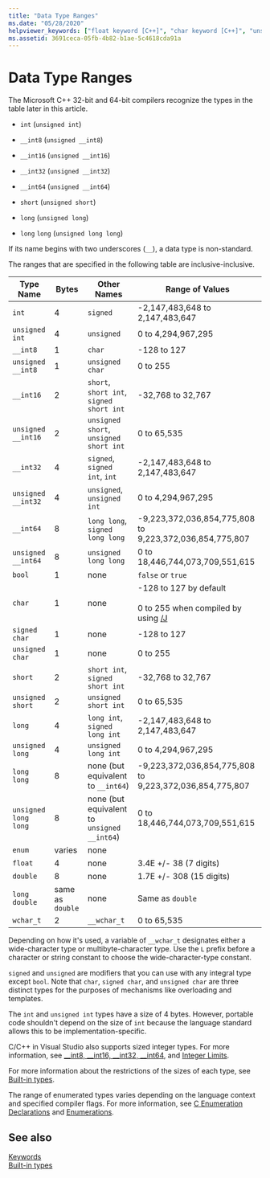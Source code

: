 ```yaml
---
title: "Data Type Ranges"
ms.date: "05/28/2020"
helpviewer_keywords: ["float keyword [C++]", "char keyword [C++]", "unsigned long", "__wchar_t keyword [C++]", "unsigned short int [C++]", "enum keyword [C++]", "unsigned char keyword [C++]", "integer data type [C++], data type ranges", "int data type", "data types [C++], ranges", "unsigned int [C++]", "short data type", "short int data", "signed types [C++], data type ranges", "long long keyword [C++]", "long double keyword [C++]", "double data type [C++], data type ranges", "signed short int [C++]", "unsigned short", "sized integer types", "signed int [C++]", "signed long int [C++]", "signed char keyword [C++]", "wchar_t keyword [C++]", "long keyword [C++]", "ranges [C++]", "unsigned types [C++], data type ranges", "floating-point numbers [C++]", "data type ranges", "ranges [C++], data types", "long int keyword [C++]", "unsigned long int [C++]"]
ms.assetid: 3691ceca-05fb-4b82-b1ae-5c4618cda91a
---
```

# Data Type Ranges

The Microsoft C++ 32-bit and 64-bit compilers recognize the types in the table later in this article.

- `int` (`unsigned int`)

- `__int8` (`unsigned __int8`)

- `__int16` (`unsigned __int16`)

- `__int32` (`unsigned __int32`)

- `__int64` (`unsigned __int64`)

- `short` (`unsigned short`)

- `long` (`unsigned long`)

- `long` `long` (`unsigned long long`)

If its name begins with two underscores (`__`), a data type is non-standard.

The ranges that are specified in the following table are inclusive-inclusive.

|Type Name|Bytes|Other Names|Range of Values|
|---------------|-----------|-----------------|---------------------|
|`int`|4|`signed`|-2,147,483,648 to 2,147,483,647|
|`unsigned int`|4|`unsigned`|0 to 4,294,967,295|
|`__int8`|1|`char`|-128 to 127|
|`unsigned __int8`|1|`unsigned char`|0 to 255|
|`__int16`|2|`short`, `short int`, `signed short int`|-32,768 to 32,767|
|`unsigned __int16`|2|`unsigned short`, `unsigned short int`|0 to 65,535|
|`__int32`|4|`signed`, `signed int`, `int`|-2,147,483,648 to 2,147,483,647|
|`unsigned __int32`|4|`unsigned`, `unsigned int`|0 to 4,294,967,295|
|`__int64`|8|`long long`, `signed long long`|-9,223,372,036,854,775,808 to 9,223,372,036,854,775,807|
|`unsigned __int64`|8|`unsigned long long`|0 to 18,446,744,073,709,551,615|
|`bool`|1|none|`false` or `true`|
|`char`|1|none|-128 to 127 by default<br /><br /> 0 to 255 when compiled by using [/J](../build/reference/j-default-char-type-is-unsigned.md)|
|`signed char`|1|none|-128 to 127|
|`unsigned char`|1|none|0 to 255|
|`short`|2|`short int`, `signed short int`|-32,768 to 32,767|
|`unsigned short`|2|`unsigned short int`|0 to 65,535|
|`long`|4|`long int`, `signed long int`|-2,147,483,648 to 2,147,483,647|
|`unsigned long`|4|`unsigned long int`|0 to 4,294,967,295|
|`long long`|8|none (but equivalent to `__int64`)|-9,223,372,036,854,775,808 to 9,223,372,036,854,775,807|
|`unsigned long long`|8|none (but equivalent to `unsigned __int64`)|0 to 18,446,744,073,709,551,615|
|`enum`|varies|none| |
|`float`|4|none|3.4E +/- 38 (7 digits)|
|`double`|8|none|1.7E +/- 308 (15 digits)|
|`long double`|same as `double`|none|Same as `double`|
|`wchar_t`|2|`__wchar_t`|0 to 65,535|

Depending on how it's used, a variable of `__wchar_t` designates either a wide-character type or multibyte-character type. Use the `L` prefix before a character or string constant to choose the wide-character-type constant.

`signed` and `unsigned` are modifiers that you can use with any integral type except `bool`. Note that `char`, `signed char`, and `unsigned char` are three distinct types for the purposes of mechanisms like overloading and templates.

The `int` and `unsigned int` types have a size of 4 bytes. However, portable code shouldn't depend on the size of `int` because the language standard allows this to be implementation-specific.

C/C++ in Visual Studio also supports sized integer types. For more information, see [__int8, \__int16, \__int32, \__int64](../cpp/int8-int16-int32-int64.md), and [Integer Limits](../cpp/integer-limits.md).

For more information about the restrictions of the sizes of each type, see [Built-in types](../cpp/fundamental-types-cpp.md).

The range of enumerated types varies depending on the language context and specified compiler flags. For more information, see [C Enumeration Declarations](../c-language/c-enumeration-declarations.md) and [Enumerations](../cpp/enumerations-cpp.md).

## See also

[Keywords](../cpp/keywords-cpp.md)<br/>
[Built-in types](../cpp/fundamental-types-cpp.md)
